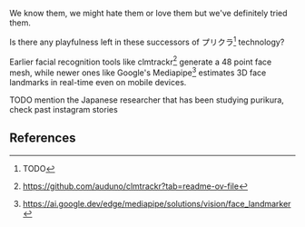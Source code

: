 We know them, we might hate them or love them but we've definitely tried them. 

Is there any playfulness left in these successors of プリクラ[^1] technology? 

Earlier facial recognition tools like clmtrackr[^2] generate a 48 point face mesh, while newer ones like Google's Mediapipe[^3] estimates 3D face landmarks in real-time even on mobile devices. 

TODO mention the Japanese researcher that has been studying purikura, check past instagram stories 



## References

[^1]: TODO
[^2]: https://github.com/auduno/clmtrackr?tab=readme-ov-file
[^3]: https://ai.google.dev/edge/mediapipe/solutions/vision/face_landmarker